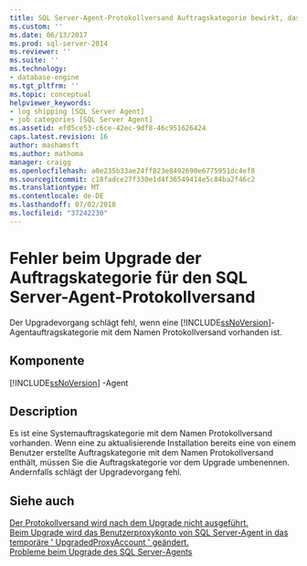 ```yaml
---
title: SQL Server-Agent-Protokollversand Auftragskategorie bewirkt, dass beim Upgrade zur Folge | Microsoft-Dokumentation
ms.custom: ''
ms.date: 06/13/2017
ms.prod: sql-server-2014
ms.reviewer: ''
ms.suite: ''
ms.technology:
- database-engine
ms.tgt_pltfrm: ''
ms.topic: conceptual
helpviewer_keywords:
- log shipping [SQL Server Agent]
- job categories [SQL Server Agent]
ms.assetid: ef05ce53-c6ce-42ec-9df8-46c951626424
caps.latest.revision: 16
author: mashamsft
ms.author: mathoma
manager: craigg
ms.openlocfilehash: a0e235b33ae24ff823e8492690e6775951dc4ef8
ms.sourcegitcommit: c18fadce27f330e1d4f36549414e5c84ba2f46c2
ms.translationtype: MT
ms.contentlocale: de-DE
ms.lasthandoff: 07/02/2018
ms.locfileid: "37242230"
---
```

# <a name="sql-server-agent-log-shipping-job-category-causes-upgrade-to-fail"></a>Fehler beim Upgrade der Auftragskategorie für den SQL Server-Agent-Protokollversand
  Der Upgradevorgang schlägt fehl, wenn eine [!INCLUDE[ssNoVersion](../../includes/ssnoversion-md.md)]-Agentauftragskategorie mit dem Namen Protokollversand vorhanden ist.  
  
## <a name="component"></a>Komponente  
 [!INCLUDE[ssNoVersion](../../includes/ssnoversion-md.md)] -Agent  
  
## <a name="description"></a>Description  
 Es ist eine Systemauftragskategorie mit dem Namen Protokollversand vorhanden. Wenn eine zu aktualisierende Installation bereits eine von einem Benutzer erstellte Auftragskategorie mit dem Namen Protokollversand enthält, müssen Sie die Auftragskategorie vor dem Upgrade umbenennen. Andernfalls schlägt der Upgradevorgang fehl.  
  
## <a name="see-also"></a>Siehe auch  
 [Der Protokollversand wird nach dem Upgrade nicht ausgeführt.](../../../2014/sql-server/install/log-shipping-will-not-run-after-upgrading.md)   
 [Beim Upgrade wird das Benutzerproxykonto von SQL Server-Agent in das temporäre ' UpgradedProxyAccount ' geändert.](../../../2014/sql-server/install/upgrading-changes-sql-server-agent-user-proxy-account-to-temporary-account.md)   
 [Probleme beim Upgrade des SQL Server-Agents](../../../2014/sql-server/install/sql-server-agent-upgrade-issues.md)  
  
  
